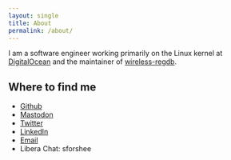 ```yaml
---
layout: single
title: About
permalink: /about/
---
```


I am a software engineer working primarily on the Linux kernel at 
[DigitalOcean](https://www.digitalocean.com) and the maintainer of 
[wireless-regdb](https://wireless.wiki.kernel.org/en/developers/regulatory/wireless-regdb).

## Where to find me

- [Github](https://github.com/sforshee)
- [Mastodon](https://fosstodon.org/@sforshee)
- [Twitter](https://www.twitter.com/sethforshee)
- [LinkedIn](http://www.linkedin.com/in/sforshee)
- [Email](mailto:seth@forshee.me)
- Libera Chat: sforshee
